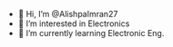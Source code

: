 - 👋 Hi, I’m @AlishpaImran27
- 👀 I’m interested in Electronics
- 🌱 I’m currently learning Electronic Eng.


<!---
AlishpaImran27/AlishpaImran27 is a ✨ special ✨ repository because its `README.md` (this file) appears on your GitHub profile.
You can click the Preview link to take a look at your changes.
--->
